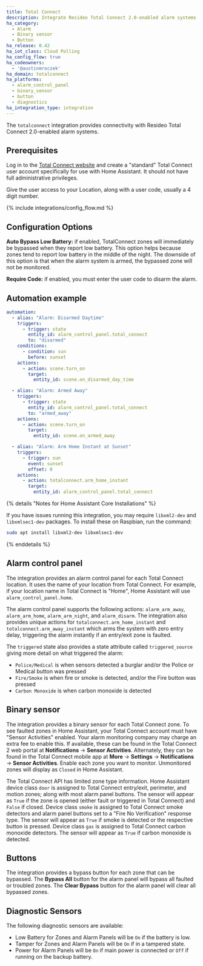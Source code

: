 ```yaml
---
title: Total Connect
description: Integrate Resideo Total Connect 2.0-enabled alarm systems into Home Assistant.
ha_category:
  - Alarm
  - Binary sensor
  - Button
ha_release: 0.42
ha_iot_class: Cloud Polling
ha_config_flow: true
ha_codeowners:
  - '@austinmroczek'
ha_domain: totalconnect
ha_platforms:
  - alarm_control_panel
  - binary_sensor
  - button
  - diagnostics
ha_integration_type: integration
---
```


The `totalconnect` integration provides connectivity with Resideo Total Connect 2.0-enabled alarm systems.

## Prerequisites

Log in to the [Total Connect website](https://totalconnect2.com) and create a "standard" Total Connect user account specifically for use with Home Assistant. It should not have full administrative privileges.

Give the user access to your Location, along with a user code, usually a 4 digit number.

{% include integrations/config_flow.md %}

## Configuration Options

**Auto Bypass Low Battery:** if enabled, TotalConnect zones will immediately be bypassed when they report low battery. This option helps because zones tend to report low battery in the middle of the night. The downside of this option is that when the alarm system is armed, the bypassed zone will not be monitored.

**Require Code:** if enabled, you must enter the user code to disarm the alarm.

## Automation example

```yaml
automation:
  - alias: "Alarm: Disarmed Daytime"
    triggers:
      - trigger: state
        entity_id: alarm_control_panel.total_connect
        to: "disarmed"
    conditions:
      - condition: sun
        before: sunset
    actions:
      - action: scene.turn_on
        target:
          entity_id: scene.on_disarmed_day_time

  - alias: "Alarm: Armed Away"
    triggers:
      - trigger: state
        entity_id: alarm_control_panel.total_connect
        to: "armed_away"
    actions:
      - action: scene.turn_on
        target:
          entity_id: scene.on_armed_away

  - alias: "Alarm: Arm Home Instant at Sunset"
    triggers:
      - trigger: sun
        event: sunset
        offset: 0
    actions:
      - action: totalconnect.arm_home_instant
        target:
          entity_id: alarm_control_panel.total_connect
```

{% details "Notes for Home Assistant Core Installations" %}

If you have issues running this integration, you may require `libxml2-dev` and `libxmlsec1-dev` packages. To install these on Raspbian, run the command:

```bash
sudo apt install libxml2-dev libxmlsec1-dev
```

{% enddetails %}

## Alarm control panel

The integration provides an alarm control panel for each Total Connect location. It uses the name of your location from Total Connect.  For example, if your location name in Total Connect is "Home", Home Assistant will use `alarm_control_panel.home`.

The alarm control panel supports the following actions: `alarm_arm_away`, `alarm_arm_home`, `alarm_arm_night`, and `alarm_disarm`. The integration also provides unique actions for `totalconnect.arm_home_instant` and `totalconnect.arm_away_instant` which arms the system with zero entry delay, triggering the alarm instantly if an entry/exit zone is faulted.

The `triggered` state also provides a state attribute called `triggered_source` giving more detail on what triggered the alarm:

- `Police/Medical` is when sensors detected a burglar and/or the Police or Medical button was pressed
- `Fire/Smoke` is when fire or smoke is detected, and/or the Fire button was pressed
- `Carbon Monoxide` is when carbon monoxide is detected

## Binary sensor

The integration provides a binary sensor for each Total Connect zone. To see faulted zones in Home Assistant, your Total Connect account must have "Sensor Activities" enabled. Your alarm monitoring company may charge an extra fee to enable this. If available, these can be found in the Total Connect 2 web portal at **Notifications** -> **Sensor Activities**. Alternately, they can be found in the Total Connect mobile app at **More** -> **Settings** -> **Notifications** -> **Sensor Activities**. Enable each zone you want to monitor. Unmonitored zones will display as `Closed` in Home Assistant.

The Total Connect API has limited zone type information. Home Assistant device class `door` is assigned to Total Connect entry/exit, perimeter, and motion zones; along with most alarm panel buttons. The sensor will appear as `True` if the zone is opened (either fault or triggered in Total Connect) and `False` if closed. Device class `smoke` is assigned to Total Connect smoke detectors and alarm panel buttons set to a "Fire No Verification" response type. The sensor will appear as `True` if smoke is detected or the respective button is pressed.  Device class `gas` is assigned to Total Connect carbon monoxide detectors. The sensor will appear as `True` if carbon monoxide is detected.

## Buttons

The integration provides a bypass button for each zone that can be bypassed. The **Bypass All** button for the alarm panel will bypass all faulted or troubled zones. The **Clear Bypass** button for the alarm panel will clear all bypassed zones.

## Diagnostic Sensors

The following diagnostic sensors are available:

- Low Battery for Zones and Alarm Panels will be `On` if the battery is low.
- Tamper for Zones and Alarm Panels will be `On` if in a tampered state.
- Power for Alarm Panels will be `On` if main power is connected or `Off` if running on the backup battery.
